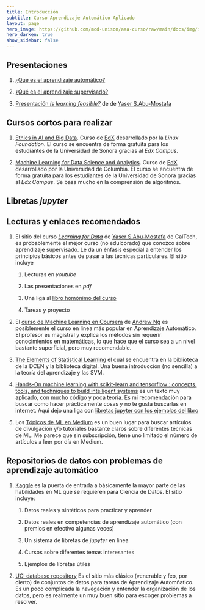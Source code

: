 ```yaml
---
title: Introducción 
subtitle: Curso Aprendizaje Automático Aplicado
layout: page
hero_image: https://github.com/mcd-unison/aaa-curso/raw/main/docs/img/intro-banner.jpeg
hero_darken: true
show_sidebar: false
---
```



## Presentaciones

1. [¿Qué es el aprendizaje automático?](https://github.com/mcd-unison/aaa-curso/raw/main/slides/intro-curso.pptx) 

2. [¿Qué es el aprendizaje supervisado?](https://github.com/mcd-unison/aaa-curso/raw/main/slides/intro-supervisado.pdf)

3. [Presentación *Is learning feasible?*](https://github.com/mcd-unison/aaa-curso/raw/main/slides/is-learning-feasible.pdf) de de [Yaser S.Abu-Mostafa](https://work.caltech.edu)

## Cursos cortos para realizar

1. [Ethics in AI and Big Data](https://learning.edx.org/course/course-v1:LinuxFoundationX+LFS112x+1T2020/home). Curso de [EdX](https://www.edx.org) desarrollado por la *Linux Foundation*. El curso se encuentra de forma gratuita para los estudiantes de la Universidad de Sonora gracias al *Edx Campus*.

2.  [Machine Learning for Data Science and Analytics](https://learning.edx.org/course/course-v1:ColumbiaX+DS102X+2T2021/home). Curso de [EdX](https://www.edx.org) desarrollado por la Universidad de Columbia. El curso se encuentra de forma gratuita para los estudiantes de la Universidad de Sonora gracias al *Edx Campus*. Se basa mucho en la comprensión de algoritmos.


## Libretas *jupyter*



## Lecturas y enlaces recomendados

1. El sitio del curso [*Learning for Data*](https://work.caltech.edu/telecourse.html) de [Yaser S.Abu-Mostafa](https://work.caltech.edu) de CalTech, es probablemente el mejor curso (no edulcorado) que conozco sobre aprendizaje supervisado. Le da un énfasis especial a entender los principios básicos antes de pasar a las técnicas particulares. El sitio incluye
  
     1. Lecturas en *youtube*
  
     2. Las presentaciones en *pdf*
  
     3. Una liga al [libro homónimo del curso](https://www.amazon.com/gp/product/1600490069)
  
     4. Tareas y proyecto
  
2. El [curso de Machine Learning en Coursera](https://www.coursera.org/learn/machine-learning) de [Andrew Ng](https://www.andrewng.org) es posiblemente el curso en linea más popular en Aprendizaje Automático. El profesor es magistral y explica los métodos sin requerir conocimientos en matemáticas, lo que hace que el curso sea a un nivel bastante superficial, pero muy recomendable.

3. [The Elements of Statistical Learning](https://hastie.su.domains/ElemStatLearn/) el cual se encuentra en la biblioteca de la DCEN y la biblioteca digital. Una buena introducción (no sencilla) a la teoría del aprendizaje y las SVM.


4. [Hands-On machine learning with scikit-learn and tensorflow : concepts, tools, and techniques to build intelligent systems](http://www.bibliotecas.uson.mx/sib_acervodet.aspx?bib=15&c1=Titulo&c2=Titulo&t1=Hands-On%20machine%20learning%20with%20scikit-learn%20and%20tensorflow&t2=&cat=) es un texto muy aplicado, con mucho código y poca teoría. Es mi recomendación para buscar como hacer prácticamente cosas y no te gusta buscarlas en internet. Aquí dejo una liga con [libretas jupyter con los ejemplos del libro](https://github.com/ageron/handson-ml)

5. Los [Tópicos de ML en Medium](https://medium.com/topic/machine-learning) es un buen lugar para buscar artículos de divulgación y/o tutoriales bastante claros sobre diferentes técnicas de ML. Me parece que sin subscripción, tiene uno limitado el número de artículos a leer por día en Medium.
  
## Repositorios de datos con problemas de aprendizaje automático

1. [Kaggle](https://www.kaggle.com) es la puerta de entrada a básicamente la mayor parte de las habilidades en ML que se requieren para Ciencia de Datos. El sitio incluye:

    1. Datos reales y sintéticos para practicar y aprender
    
    2. Datos reales en competencias de aprendizaje automático (con premios en efectivo algunas veces)
    
    3. Un sistema de libretas de *jupyter* en linea
    
    4. Cursos sobre diferentes temas interesantes
    
    5. Ejemplos de libretas útiles
    
2. [UCI database repository](https://archive.ics.uci.edu/ml/index.php) Es el sitio más clásico (venerable y feo, por cierto) de conjuntos de datos para tareas de Aprendizaje Automñatico. Es un poco complicada la navegación y entender la organización de los datos, pero es realmente un muy buen sitio para escoger problemas a resolver.